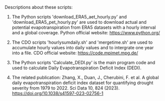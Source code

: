 Descriptions about these scripts:

1. The Python scripts 'download_ERA5_aet_hourly.py' and 'download_ERA5_pet_hourly.py' are used to download actual and potential evapotranspiration from ERA5 datasets with a hourly interval and a global coverage.
Python official website: https://www.python.org/

2. The CDO scripts 'hourlysumdaily.sh' and 'mergetime.sh' are used to accumulate hourly values into daily values and to intergrate one year into a file.
CDO official website: https://code.mpimet.mpg.de/

3. The Python scripts 'Calculate_DEDI.py' is the main program code and used to calculate Daily Evapotranspiration Deficit Index (DEDI).

4. The related publication: Zhang, X., Duan, J., Cherubini, F. et al. A global daily evapotranspiration deficit index dataset for quantifying drought severity from 1979 to 2022. Sci Data 10, 824 (2023). https://doi.org/10.1038/s41597-023-02756-1
